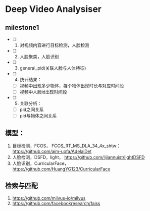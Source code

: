 # Deep Video Analysiser

## milestone1
- [ ] 1. 对视频内容进行目标检测，人脸检测
- [ ] 2. 人脸聚类，人脸识别
- [ ] 3. general_pid(关联人脸与人体特征)
- [ ] 4. 统计结果：
  - [ ] 视频中出现多少物体，每个物体出现时长与对应时间段
  - [ ] 视频中人脸id出现时间段
- [ ] 5. 关联分析：
  - [ ] pid之间关系
  - [ ] pid与物体之间关系

## 模型：
1. 目标检测，FCOS， FCOS_RT_MS_DLA_34_4x_shtw：https://github.com/aim-uofa/AdelaiDet
2. 人脸检测，DSFD，light，  https://github.com/lijiannuist/lightDSFD
3. 人脸识别，CurricularFace， https://github.com/HuangYG123/CurricularFace


## 检索与匹配
1. https://github.com/milvus-io/milvus
2. https://github.com/facebookresearch/faiss
